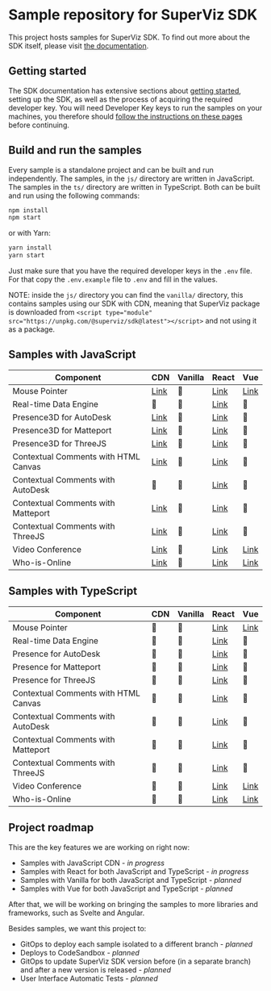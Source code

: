 # Sample repository for SuperViz SDK

This project hosts samples for SuperViz SDK. To find out more about the SDK itself, please visit [the documentation](https://docs.superviz.com/).

## Getting started

The SDK documentation has extensive sections about [getting started](https://docs.superviz.com/getting-started/quickstart), setting up the SDK, as well as the process of acquiring the required developer key. You will need Developer Key keys to run the samples on your machines, you therefore should [follow the instructions on these pages](https://docs.superviz.com/getting-started/setting-account) before continuing.

## Build and run the samples

Every sample is a standalone project and can be built and run independently. The samples, in the `js/` directory are written in JavaScript. The samples in the `ts/` directory are written in TypeScript. Both can be built and run using the following commands:

```bash
npm install
npm start
```

or with Yarn:

```bash
yarn install
yarn start
```

Just make sure that you have the required developer keys in the `.env` file. For that copy the `.env.example` file to `.env` and fill in the values.

NOTE: inside the `js/` directory you can find the `vanilla/` directory, this contains samples using our SDK with CDN, meaning that SuperViz package is downloaded from `<script type="module" src="https://unpkg.com/@superviz/sdk@latest"></script>` and not using it as a package.

## Samples with JavaScript

| Component                            | CDN                                             | Vanilla | React                                             | Vue                               |
| ------------------------------------ | ----------------------------------------------- | ------- | ------------------------------------------------- | --------------------------------- |
| Mouse Pointer                        | [Link](/js/cdn/mouse-pointers/)                 | 🔄️     | [Link](/js/react/mouse-pointers/)                 | [Link](/js/vue/mouse-pointers/)   |
| Real-time Data Engine                | 🔄️                                             | 🔄️     | [Link](/js/react/real-time-data-engine/)          | 🔄️                               |
| Presence3D for AutoDesk              | [Link](/js/cdn/autodesk/)                       | 🔄️     | [Link](/js/react/autodesk/)                       | 🔄️                               |
| Presence3D for Matteport             | [Link](/js/cdn/matterport/)                     | 🔄️     | [Link](/js/react/matterport/)                     | 🔄️                               |
| Presence3D for ThreeJS               | [Link](/js/cdn/threejs/)                        | 🔄️     | [Link](/js/react/threejs/)                        | 🔄️                               |
| Contextual Comments with HTML Canvas | [Link](/js/cdn/contextual-comments-html/)       | 🔄️     | [Link](/js/react/contextual-comments-html/)       | 🔄️                               |
| Contextual Comments with AutoDesk    | 🔄️                                             | 🔄️     | [Link](/js/react/contextual-comments-autodesk/)   | 🔄️                               |
| Contextual Comments with Matteport   | [Link](/js/cdn/contextual-comments-matterport/) | 🔄️     | [Link](/js/react/contextual-comments-matterport/) | 🔄️                               |
| Contextual Comments with ThreeJS     | [Link](/js/cdn/contextual-comments-threejs/)    | 🔄️     | [Link](/js/react/contextual-comments-threejs/)    | 🔄️                               |
| Video Conference                     | [Link](/js/cdn/video-conference/)               | 🔄️     | [Link](/js/react/video-conference/)               | [Link](/js/vue/video-conference/) |
| Who-is-Online                        | [Link](/js/cdn/who-is-online/)                  | 🔄️     | [Link](/js/react/who-is-online/)                  | [Link](/js/vue/who-is-online/)    |

## Samples with TypeScript

| Component                            | CDN | Vanilla | React                                             | Vue                               |
| ------------------------------------ | --- | ------- | ------------------------------------------------- | --------------------------------- |
| Mouse Pointer                        | 🔄️ | 🔄️     | [Link](/ts/react/mouse-pointers/)                 | [Link](/ts/vue/mouse-pointers/)   |
| Real-time Data Engine                | 🔄️ | 🔄️     | [Link](/ts/react/real-time-data-engine/)          | 🔄️                               |
| Presence for AutoDesk                | 🔄️ | 🔄️     | [Link](/ts/react/autodesk/)                       | 🔄️                               |
| Presence for Matteport               | 🔄️ | 🔄️     | [Link](/ts/react/matterport/)                     | 🔄️                               |
| Presence for ThreeJS                 | 🔄️ | 🔄️     | [Link](/ts/react/threejs/)                        | 🔄️                               |
| Contextual Comments with HTML Canvas | 🔄️ | 🔄️     | [Link](/ts/react/contextual-comments-html/)       | 🔄️                               |
| Contextual Comments with AutoDesk    | 🔄️ | 🔄️     | [Link](/ts/react/contextual-comments-autodesk/)   | 🔄️                               |
| Contextual Comments with Matteport   | 🔄️ | 🔄️     | [Link](/ts/react/contextual-comments-matterport/) | 🔄️                               |
| Contextual Comments with ThreeJS     | 🔄️ | 🔄️     | [Link](/ts/react/contextual-comments-threejs/)    | 🔄️                               |
| Video Conference                     | 🔄️ | 🔄️     | [Link](/ts/react/video-conference/)               | [Link](/js/vue/video-conference/) |
| Who-is-Online                        | 🔄️ | 🔄️     | [Link](/ts/react/who-is-online/)                  | [Link](/ts/vue/who-is-online/)    |

## Project roadmap

This are the key features we are working on right now:

- Samples with JavaScript CDN - _in progress_
- Samples with React for both JavaScript and TypeScript - _in progress_
- Samples with Vanilla for both JavaScript and TypeScript - _planned_
- Samples with Vue for both JavaScript and TypeScript - _planned_

After that, we will be working on bringing the samples to more libraries and frameworks, such as Svelte and Angular.

Besides samples, we want this project to:

- GitOps to deploy each sample isolated to a different branch - _planned_
- Deploys to CodeSandbox - _planned_
- GitOps to update SuperViz SDK version before (in a separate branch) and after a new version is released - _planned_
- User Interface Automatic Tests - _planned_
